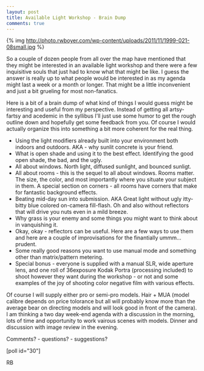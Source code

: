 ```yaml
---
layout: post
title: Available Light Workshop - Brain Dump
comments: true
---
```

{% img http://photo.rwboyer.com/wp-content/uploads/2011/11/1999-021-08small.jpg %}

So a couple of dozen people from all over the map have mentioned that they might be interested in an available light workshop and there were a few inquisitive souls that just had to know what that might be like. I guess the answer is really up to what people would be interested in as my agenda might last a week or a month or longer. That might be a little inconvenient and just a bit grueling for most non-fanatics.

Here is a bit of a brain dump of what kind of things I would guess might be interesting and useful from my perspective. Instead of getting all artsy-fartsy and acedemic in the syllibus I'll just use some humor to get the rough outline down and hopefully get some feedback from you. Of course I would actually organize this into something a bit more coherent for the real thing.
<ul>
	<li>Using the light modifiers already built into your environment both indoors and outdoors. AKA - why sunlit concrete is your friend.</li>
	<li>What is open shade and using it to the best effect. Identifying the good open shade, the bad, and the ugly.</li>
	<li>All about windows. North light, diffused sunlight, and bounced sunligt.</li>
	<li>All about rooms - this is the sequel to all about windows. Rooms matter. The size, the color, and most importantly where you situate your subject in them. A special section on corners - all rooms have corners that make for fantastic background effects.</li>
	<li>Beating mid-day sun into submission. AKA Great light without ugly itty-bitty blue colored on-camera fill-flash. Oh and also without reflectors that will drive you nuts even in a mild breeze.</li>
	<li>Why grass is your enemy and some things you might want to think about in vanquishing it.</li>
	<li>Okay, okay - reflectors can be useful. Here are a few ways to use them and here are a couple of improvisations for the finantially ummm... prudent.</li>
	<li>Some really good reasons you want to use manual mode and something other than matrix/pattern metering.</li>
	<li>Special bonus - everyone is supplied with a manual SLR, wide aperture lens, and one roll of 36exposure Kodak Portra (processing included) to shoot however they want during the workshop - or not and some examples of the joy of shooting color negative film with various effects.</li>
</ul>
Of course I will supply either pro or semi-pro models. Hair + MUA (model calibre depends on price tolorance but all will probably know more than the average bear on directing models and will look good in front of the camera). I am thinking a two day week-end agenda with a discussion in the morning, lots of time and opportunity to work vairous scenes with models. Dinner and discussion with image review in the evening.

Comments? - questions? - suggestions?

[poll id="30"]

RB